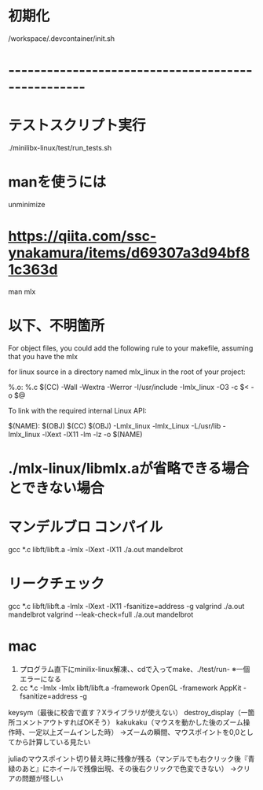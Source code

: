 # 初期化
/workspace/.devcontainer/init.sh

# --------------------------------------------------

# テストスクリプト実行
./minilibx-linux/test/run_tests.sh

# manを使うには
unminimize
# https://qiita.com/ssc-ynakamura/items/d69307a3d94bf81c363d
man mlx

# 以下、不明箇所
For object files, you could add the following rule to your makefile,
assuming that you have the mlx

for linux source in a directory named mlx_linux in the root of your project:

%.o: %.c
	$(CC) -Wall -Wextra -Werror -I/usr/include -Imlx_linux -O3 -c $< -o $@


To link with the required internal Linux API:

$(NAME): $(OBJ)
	$(CC) $(OBJ) -Lmlx_linux -lmlx_Linux -L/usr/lib -Imlx_linux -lXext -lX11 -lm -lz -o $(NAME)


# ./mlx-linux/libmlx.aが省略できる場合とできない場合

# マンデルブロ コンパイル
gcc *.c libft/libft.a -lmlx -lXext -lX11
./a.out mandelbrot

# リークチェック
gcc *.c libft/libft.a -lmlx -lXext -lX11 -fsanitize=address -g
valgrind ./a.out mandelbrot
valgrind --leak-check=full ./a.out mandelbrot


# mac
1. プログラム直下にminilix-linux解凍、、cdで入ってmake、./test/run- ※一個エラーになる
2. cc  *.c -Imlx -lmlx libft/libft.a -framework OpenGL -framework AppKit -fsanitize=address -g

keysym（最後に校舎で直す？Xライブラリが使えない）
destroy_display（一箇所コメントアウトすればOKそう）
kakukaku（マウスを動かした後のズーム操作時、一定以上ズームインした時）
 →ズームの瞬間、マウスポイントを0,0としてから計算している見たい

juliaのマウスポイント切り替え時に残像が残る（マンデルでも右クリック後『青緑のあと』にホイールで残像出現、その後右クリックで色変できない）
	→クリアの問題が怪しい
